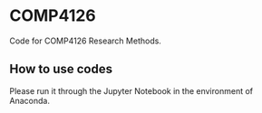 # COMP4126
Code for COMP4126 Research Methods.

## How to use codes
Please run it through the Jupyter Notebook in the environment of Anaconda.
